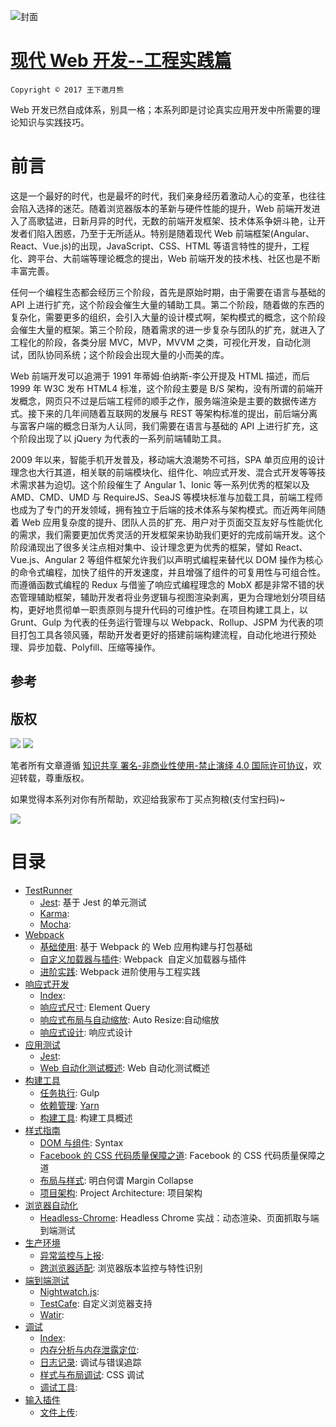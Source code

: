 ![封面](https://media.githubusercontent.com/media/wxyyxc1992/OSS/master/Cover/Web/%E7%8E%B0%E4%BB%A3%20Web%20%E5%B7%A5%E7%A8%8B%E5%8C%96%E5%AE%9E%E8%B7%B5-%E5%B0%81%E9%9D%A2.jpg)

# [现代 Web 开发--工程实践篇](https://github.com/wxyyxc1992/Web-Series/)

`Copyright © 2017 王下邀月熊`

Web 开发已然自成体系，别具一格；本系列即是讨论真实应用开发中所需要的理论知识与实践技巧。

# 前言

这是一个最好的时代，也是最坏的时代，我们亲身经历着激动人心的变革，也往往会陷入选择的迷茫。随着浏览器版本的革新与硬件性能的提升，Web 前端开发进入了高歌猛进，日新月异的时代，无数的前端开发框架、技术体系争妍斗艳，让开发者们陷入困惑，乃至于无所适从。特别是随着现代 Web 前端框架(Angular、React、Vue.js)的出现，JavaScript、CSS、HTML 等语言特性的提升，工程化、跨平台、大前端等理论概念的提出，Web 前端开发的技术栈、社区也是不断丰富完善。

任何一个编程生态都会经历三个阶段，首先是原始时期，由于需要在语言与基础的 API 上进行扩充，这个阶段会催生大量的辅助工具。第二个阶段，随着做的东西的复杂化，需要更多的组织，会引入大量的设计模式啊，架构模式的概念，这个阶段会催生大量的框架。第三个阶段，随着需求的进一步复杂与团队的扩充，就进入了工程化的阶段，各类分层 MVC，MVP，MVVM 之类，可视化开发，自动化测试，团队协同系统；这个阶段会出现大量的小而美的库。

Web 前端开发可以追溯于 1991 年蒂姆·伯纳斯-李公开提及 HTML 描述，而后 1999 年 W3C 发布 HTML4 标准，这个阶段主要是 B/S 架构，没有所谓的前端开发概念，网页只不过是后端工程师的顺手之作，服务端渲染是主要的数据传递方式。接下来的几年间随着互联网的发展与 REST 等架构标准的提出，前后端分离与富客户端的概念日渐为人认同，我们需要在语言与基础的 API 上进行扩充，这个阶段出现了以 jQuery 为代表的一系列前端辅助工具。

2009 年以来，智能手机开发普及，移动端大浪潮势不可挡，SPA 单页应用的设计理念也大行其道，相关联的前端模块化、组件化、响应式开发、混合式开发等等技术需求甚为迫切。这个阶段催生了 Angular 1、Ionic 等一系列优秀的框架以及 AMD、CMD、UMD 与 RequireJS、SeaJS 等模块标准与加载工具，前端工程师也成为了专门的开发领域，拥有独立于后端的技术体系与架构模式。而近两年间随着 Web 应用复杂度的提升、团队人员的扩充、用户对于页面交互友好与性能优化的需求，我们需要更加优秀灵活的开发框架来协助我们更好的完成前端开发。这个阶段涌现出了很多关注点相对集中、设计理念更为优秀的框架，譬如 React、Vue.js、Angular 2 等组件框架允许我们以声明式编程来替代以 DOM 操作为核心的命令式编程，加快了组件的开发速度，并且增强了组件的可复用性与可组合性。而遵循函数式编程的 Redux 与借鉴了响应式编程理念的 MobX 都是非常不错的状态管理辅助框架，辅助开发者将业务逻辑与视图渲染剥离，更为合理地划分项目结构，更好地贯彻单一职责原则与提升代码的可维护性。在项目构建工具上，以 Grunt、Gulp 为代表的任务运行管理与以 Webpack、Rollup、JSPM 为代表的项目打包工具各领风骚，帮助开发者更好的搭建前端构建流程，自动化地进行预处理、异步加载、Polyfill、压缩等操作。

## 参考

## 版权

![](https://parg.co/bDY) ![](https://parg.co/bDm)

笔者所有文章遵循 [知识共享 署名-非商业性使用-禁止演绎 4.0 国际许可协议](https://creativecommons.org/licenses/by-nc-nd/4.0/deed.zh)，欢迎转载，尊重版权。

如果觉得本系列对你有所帮助，欢迎给我家布丁买点狗粮(支付宝扫码)~

![](https://github.com/wxyyxc1992/OSS/blob/master/2017/8/1/Buding.jpg?raw=true)

# 目录

* [TestRunner](https://github.com/wxyyxc1992/Web-Development-And-Engineering-Practices/Modern-Web-Engineering-Practices/TestRunner/Index.md)
  * [Jest](https://github.com/wxyyxc1992/Web-Development-And-Engineering-Practices/blob/master/Modern-Web-Engineering-Practices/TestRunner/Jest.md): 基于 Jest 的单元测试
  * [Karma](https://github.com/wxyyxc1992/Web-Development-And-Engineering-Practices/blob/master/Modern-Web-Engineering-Practices/TestRunner/Karma.md):
  * [Mocha](https://github.com/wxyyxc1992/Web-Development-And-Engineering-Practices/blob/master/Modern-Web-Engineering-Practices/TestRunner/Mocha.md):
* [Webpack](https://github.com/wxyyxc1992/Web-Development-And-Engineering-Practices/Modern-Web-Engineering-Practices/Webpack/Index.md)
  * [基础使用](https://github.com/wxyyxc1992/Web-Development-And-Engineering-Practices/blob/master/Modern-Web-Engineering-Practices/Webpack/%E5%9F%BA%E7%A1%80%E4%BD%BF%E7%94%A8.md): 基于 Webpack 的 Web 应用构建与打包基础
  * [自定义加载器与插件](https://github.com/wxyyxc1992/Web-Development-And-Engineering-Practices/blob/master/Modern-Web-Engineering-Practices/Webpack/%E8%87%AA%E5%AE%9A%E4%B9%89%E5%8A%A0%E8%BD%BD%E5%99%A8%E4%B8%8E%E6%8F%92%E4%BB%B6.md): Webpack  自定义加载器与插件
  * [进阶实践](https://github.com/wxyyxc1992/Web-Development-And-Engineering-Practices/blob/master/Modern-Web-Engineering-Practices/Webpack/%E8%BF%9B%E9%98%B6%E5%AE%9E%E8%B7%B5.md): Webpack 进阶使用与工程实践
* [响应式开发](https://github.com/wxyyxc1992/Web-Development-And-Engineering-Practices/Modern-Web-Engineering-Practices/%E5%93%8D%E5%BA%94%E5%BC%8F%E5%BC%80%E5%8F%91/Index.md)
  * [Index](https://github.com/wxyyxc1992/Web-Development-And-Engineering-Practices/blob/master/Modern-Web-Engineering-Practices/%E5%93%8D%E5%BA%94%E5%BC%8F%E5%BC%80%E5%8F%91/Index.md):
  * [响应式尺寸](https://github.com/wxyyxc1992/Web-Development-And-Engineering-Practices/blob/master/Modern-Web-Engineering-Practices/%E5%93%8D%E5%BA%94%E5%BC%8F%E5%BC%80%E5%8F%91/%E5%93%8D%E5%BA%94%E5%BC%8F%E5%B0%BA%E5%AF%B8.md): Element Query
  * [响应式布局与自动缩放](https://github.com/wxyyxc1992/Web-Development-And-Engineering-Practices/blob/master/Modern-Web-Engineering-Practices/%E5%93%8D%E5%BA%94%E5%BC%8F%E5%BC%80%E5%8F%91/%E5%93%8D%E5%BA%94%E5%BC%8F%E5%B8%83%E5%B1%80%E4%B8%8E%E8%87%AA%E5%8A%A8%E7%BC%A9%E6%94%BE.md): Auto Resize:自动缩放
  * [响应式设计](https://github.com/wxyyxc1992/Web-Development-And-Engineering-Practices/blob/master/Modern-Web-Engineering-Practices/%E5%93%8D%E5%BA%94%E5%BC%8F%E5%BC%80%E5%8F%91/%E5%93%8D%E5%BA%94%E5%BC%8F%E8%AE%BE%E8%AE%A1.md): 响应式设计
* [应用测试](https://github.com/wxyyxc1992/Web-Development-And-Engineering-Practices/Modern-Web-Engineering-Practices/%E5%BA%94%E7%94%A8%E6%B5%8B%E8%AF%95/Index.md)
  * [Jest](https://github.com/wxyyxc1992/Web-Development-And-Engineering-Practices/blob/master/Modern-Web-Engineering-Practices/%E5%BA%94%E7%94%A8%E6%B5%8B%E8%AF%95/Jest.md):
  * [Web 自动化测试概述](https://github.com/wxyyxc1992/Web-Development-And-Engineering-Practices/blob/master/Modern-Web-Engineering-Practices/%E5%BA%94%E7%94%A8%E6%B5%8B%E8%AF%95/Web%20%E8%87%AA%E5%8A%A8%E5%8C%96%E6%B5%8B%E8%AF%95%E6%A6%82%E8%BF%B0.md): Web 自动化测试概述
* [构建工具](https://github.com/wxyyxc1992/Web-Development-And-Engineering-Practices/Modern-Web-Engineering-Practices/%E6%9E%84%E5%BB%BA%E5%B7%A5%E5%85%B7/Index.md)
  * [任务执行](https://github.com/wxyyxc1992/Web-Development-And-Engineering-Practices/blob/master/Modern-Web-Engineering-Practices/%E6%9E%84%E5%BB%BA%E5%B7%A5%E5%85%B7/%E4%BB%BB%E5%8A%A1%E6%89%A7%E8%A1%8C.md): Gulp
  * [依赖管理](https://github.com/wxyyxc1992/Web-Development-And-Engineering-Practices/blob/master/Modern-Web-Engineering-Practices/%E6%9E%84%E5%BB%BA%E5%B7%A5%E5%85%B7/%E4%BE%9D%E8%B5%96%E7%AE%A1%E7%90%86.md): [Yarn](https://github.com/yarnpkg/yarn)
  * [构建工具](https://github.com/wxyyxc1992/Web-Development-And-Engineering-Practices/blob/master/Modern-Web-Engineering-Practices/%E6%9E%84%E5%BB%BA%E5%B7%A5%E5%85%B7/%E6%9E%84%E5%BB%BA%E5%B7%A5%E5%85%B7.md): 构建工具概述
* [样式指南](https://github.com/wxyyxc1992/Web-Development-And-Engineering-Practices/Modern-Web-Engineering-Practices/%E6%A0%B7%E5%BC%8F%E6%8C%87%E5%8D%97/Index.md)
  * [DOM 与组件](https://github.com/wxyyxc1992/Web-Development-And-Engineering-Practices/blob/master/Modern-Web-Engineering-Practices/%E6%A0%B7%E5%BC%8F%E6%8C%87%E5%8D%97/DOM%20%E4%B8%8E%E7%BB%84%E4%BB%B6.md): Syntax
  * [Facebook 的 CSS 代码质量保障之道](https://github.com/wxyyxc1992/Web-Development-And-Engineering-Practices/blob/master/Modern-Web-Engineering-Practices/%E6%A0%B7%E5%BC%8F%E6%8C%87%E5%8D%97/Facebook%20%E7%9A%84%20CSS%20%E4%BB%A3%E7%A0%81%E8%B4%A8%E9%87%8F%E4%BF%9D%E9%9A%9C%E4%B9%8B%E9%81%93.md): Facebook 的 CSS 代码质量保障之道
  * [布局与样式](https://github.com/wxyyxc1992/Web-Development-And-Engineering-Practices/blob/master/Modern-Web-Engineering-Practices/%E6%A0%B7%E5%BC%8F%E6%8C%87%E5%8D%97/%E5%B8%83%E5%B1%80%E4%B8%8E%E6%A0%B7%E5%BC%8F.md): 明白何谓 Margin Collapse
  * [项目架构](https://github.com/wxyyxc1992/Web-Development-And-Engineering-Practices/blob/master/Modern-Web-Engineering-Practices/%E6%A0%B7%E5%BC%8F%E6%8C%87%E5%8D%97/%E9%A1%B9%E7%9B%AE%E6%9E%B6%E6%9E%84.md): Project Architecture: 项目架构
* [浏览器自动化](https://github.com/wxyyxc1992/Web-Development-And-Engineering-Practices/Modern-Web-Engineering-Practices/%E6%B5%8F%E8%A7%88%E5%99%A8%E8%87%AA%E5%8A%A8%E5%8C%96/Index.md)
  * [Headless-Chrome](https://github.com/wxyyxc1992/Web-Development-And-Engineering-Practices/blob/master/Modern-Web-Engineering-Practices/%E6%B5%8F%E8%A7%88%E5%99%A8%E8%87%AA%E5%8A%A8%E5%8C%96/Headless-Chrome.md): Headless Chrome 实战：动态渲染、页面抓取与端到端测试
* [生产环境](https://github.com/wxyyxc1992/Web-Development-And-Engineering-Practices/Modern-Web-Engineering-Practices/%E7%94%9F%E4%BA%A7%E7%8E%AF%E5%A2%83/Index.md)
  * [异常监控与上报](https://github.com/wxyyxc1992/Web-Development-And-Engineering-Practices/blob/master/Modern-Web-Engineering-Practices/%E7%94%9F%E4%BA%A7%E7%8E%AF%E5%A2%83/%E5%BC%82%E5%B8%B8%E7%9B%91%E6%8E%A7%E4%B8%8E%E4%B8%8A%E6%8A%A5.md):
  * [跨浏览器适配](https://github.com/wxyyxc1992/Web-Development-And-Engineering-Practices/blob/master/Modern-Web-Engineering-Practices/%E7%94%9F%E4%BA%A7%E7%8E%AF%E5%A2%83/%E8%B7%A8%E6%B5%8F%E8%A7%88%E5%99%A8%E9%80%82%E9%85%8D.md): 浏览器版本监控与特性识别
* [端到端测试](https://github.com/wxyyxc1992/Web-Development-And-Engineering-Practices/Modern-Web-Engineering-Practices/%E7%AB%AF%E5%88%B0%E7%AB%AF%E6%B5%8B%E8%AF%95/Index.md)
  * [Nightwatch.js](https://github.com/wxyyxc1992/Web-Development-And-Engineering-Practices/blob/master/Modern-Web-Engineering-Practices/%E7%AB%AF%E5%88%B0%E7%AB%AF%E6%B5%8B%E8%AF%95/Nightwatch.js):
  * [TestCafe](https://github.com/wxyyxc1992/Web-Development-And-Engineering-Practices/blob/master/Modern-Web-Engineering-Practices/%E7%AB%AF%E5%88%B0%E7%AB%AF%E6%B5%8B%E8%AF%95/TestCafe.md): 自定义浏览器支持
  * [Watir](https://github.com/wxyyxc1992/Web-Development-And-Engineering-Practices/blob/master/Modern-Web-Engineering-Practices/%E7%AB%AF%E5%88%B0%E7%AB%AF%E6%B5%8B%E8%AF%95/Watir.md):
* [调试](https://github.com/wxyyxc1992/Web-Development-And-Engineering-Practices/Modern-Web-Engineering-Practices/%E8%B0%83%E8%AF%95/Index.md)
  * [Index](https://github.com/wxyyxc1992/Web-Development-And-Engineering-Practices/blob/master/Modern-Web-Engineering-Practices/%E8%B0%83%E8%AF%95/Index.md):
  * [内存分析与内存泄露定位](https://github.com/wxyyxc1992/Web-Development-And-Engineering-Practices/blob/master/Modern-Web-Engineering-Practices/%E8%B0%83%E8%AF%95/%E5%86%85%E5%AD%98%E5%88%86%E6%9E%90%E4%B8%8E%E5%86%85%E5%AD%98%E6%B3%84%E9%9C%B2%E5%AE%9A%E4%BD%8D.md):
  * [日志记录](https://github.com/wxyyxc1992/Web-Development-And-Engineering-Practices/blob/master/Modern-Web-Engineering-Practices/%E8%B0%83%E8%AF%95/%E6%97%A5%E5%BF%97%E8%AE%B0%E5%BD%95.md): 调试与错误追踪
  * [样式与布局调试](https://github.com/wxyyxc1992/Web-Development-And-Engineering-Practices/blob/master/Modern-Web-Engineering-Practices/%E8%B0%83%E8%AF%95/%E6%A0%B7%E5%BC%8F%E4%B8%8E%E5%B8%83%E5%B1%80%E8%B0%83%E8%AF%95.md): CSS 调试
  * [调试工具](https://github.com/wxyyxc1992/Web-Development-And-Engineering-Practices/blob/master/Modern-Web-Engineering-Practices/%E8%B0%83%E8%AF%95/%E8%B0%83%E8%AF%95%E5%B7%A5%E5%85%B7.md):
* [输入插件](https://github.com/wxyyxc1992/Web-Development-And-Engineering-Practices/Modern-Web-Engineering-Practices/%E8%BE%93%E5%85%A5%E6%8F%92%E4%BB%B6/Index.md)
  * [文件上传](https://github.com/wxyyxc1992/Web-Development-And-Engineering-Practices/blob/master/Modern-Web-Engineering-Practices/%E8%BE%93%E5%85%A5%E6%8F%92%E4%BB%B6/%E6%96%87%E4%BB%B6%E4%B8%8A%E4%BC%A0.md):

